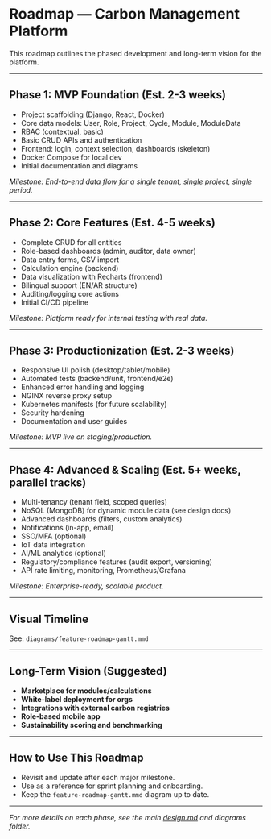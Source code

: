# Roadmap — Carbon Management Platform

This roadmap outlines the phased development and long-term vision for the platform.

---

## Phase 1: MVP Foundation (Est. 2-3 weeks)

- Project scaffolding (Django, React, Docker)
- Core data models: User, Role, Project, Cycle, Module, ModuleData
- RBAC (contextual, basic)
- Basic CRUD APIs and authentication
- Frontend: login, context selection, dashboards (skeleton)
- Docker Compose for local dev
- Initial documentation and diagrams

_Milestone: End-to-end data flow for a single tenant, single project, single period._

---

## Phase 2: Core Features (Est. 4-5 weeks)

- Complete CRUD for all entities
- Role-based dashboards (admin, auditor, data owner)
- Data entry forms, CSV import
- Calculation engine (backend)
- Data visualization with Recharts (frontend)
- Bilingual support (EN/AR structure)
- Auditing/logging core actions
- Initial CI/CD pipeline

_Milestone: Platform ready for internal testing with real data._

---

## Phase 3: Productionization (Est. 2-3 weeks)

- Responsive UI polish (desktop/tablet/mobile)
- Automated tests (backend/unit, frontend/e2e)
- Enhanced error handling and logging
- NGINX reverse proxy setup
- Kubernetes manifests (for future scalability)
- Security hardening
- Documentation and user guides

_Milestone: MVP live on staging/production._

---

## Phase 4: Advanced & Scaling (Est. 5+ weeks, parallel tracks)

- Multi-tenancy (tenant field, scoped queries)
- NoSQL (MongoDB) for dynamic module data (see design docs)
- Advanced dashboards (filters, custom analytics)
- Notifications (in-app, email)
- SSO/MFA (optional)
- IoT data integration
- AI/ML analytics (optional)
- Regulatory/compliance features (audit export, versioning)
- API rate limiting, monitoring, Prometheus/Grafana

_Milestone: Enterprise-ready, scalable product._

---

## Visual Timeline

See: `diagrams/feature-roadmap-gantt.mmd`

---

## Long-Term Vision (Suggested)

- **Marketplace for modules/calculations**
- **White-label deployment for orgs**
- **Integrations with external carbon registries**
- **Role-based mobile app**
- **Sustainability scoring and benchmarking**

---

## How to Use This Roadmap

- Revisit and update after each major milestone.
- Use as a reference for sprint planning and onboarding.
- Keep the `feature-roadmap-gantt.mmd` diagram up to date.

---

*For more details on each phase, see the main [design.md](./design.md) and diagrams folder.*